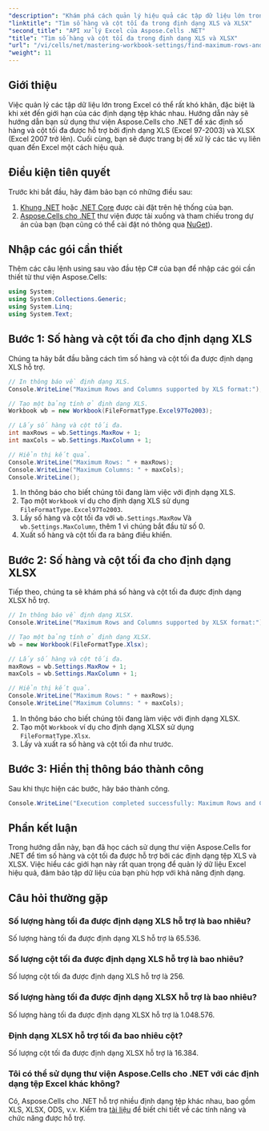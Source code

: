 ```yaml
---
"description": "Khám phá cách quản lý hiệu quả các tập dữ liệu lớn trong Excel bằng cách sử dụng thư viện Aspose.Cells for .NET. Hướng dẫn này cung cấp phương pháp từng bước để xác định số lượng hàng và cột tối đa được hỗ trợ bởi cả định dạng tệp XLS và XLSX."
"linktitle": "Tìm số hàng và cột tối đa trong định dạng XLS và XLSX"
"second_title": "API xử lý Excel của Aspose.Cells .NET"
"title": "Tìm số hàng và cột tối đa trong định dạng XLS và XLSX"
"url": "/vi/cells/net/mastering-workbook-settings/find-maximum-rows-and-columns/"
"weight": 11
---
```


## Giới thiệu

Việc quản lý các tập dữ liệu lớn trong Excel có thể rất khó khăn, đặc biệt là khi xét đến giới hạn của các định dạng tệp khác nhau. Hướng dẫn này sẽ hướng dẫn bạn sử dụng thư viện Aspose.Cells cho .NET để xác định số hàng và cột tối đa được hỗ trợ bởi định dạng XLS (Excel 97-2003) và XLSX (Excel 2007 trở lên). Cuối cùng, bạn sẽ được trang bị để xử lý các tác vụ liên quan đến Excel một cách hiệu quả.

## Điều kiện tiên quyết

Trước khi bắt đầu, hãy đảm bảo bạn có những điều sau:

1. [Khung .NET](https://dotnet.microsoft.com/en-us/download) hoặc [.NET Core](https://dotnet.microsoft.com/en-us/download) được cài đặt trên hệ thống của bạn.
2. [Aspose.Cells cho .NET](https://releases.aspose.com/cells/net/) thư viện được tải xuống và tham chiếu trong dự án của bạn (bạn cũng có thể cài đặt nó thông qua [NuGet](https://www.nuget.org/packages/Aspose.Cells/)).

## Nhập các gói cần thiết

Thêm các câu lệnh using sau vào đầu tệp C# của bạn để nhập các gói cần thiết từ thư viện Aspose.Cells:

```csharp
using System;
using System.Collections.Generic;
using System.Linq;
using System.Text;
```

## Bước 1: Số hàng và cột tối đa cho định dạng XLS

Chúng ta hãy bắt đầu bằng cách tìm số hàng và cột tối đa được định dạng XLS hỗ trợ.

```csharp
// In thông báo về định dạng XLS.
Console.WriteLine("Maximum Rows and Columns supported by XLS format:");

// Tạo một bảng tính ở định dạng XLS.
Workbook wb = new Workbook(FileFormatType.Excel97To2003);

// Lấy số hàng và cột tối đa.
int maxRows = wb.Settings.MaxRow + 1;
int maxCols = wb.Settings.MaxColumn + 1;

// Hiển thị kết quả.
Console.WriteLine("Maximum Rows: " + maxRows);
Console.WriteLine("Maximum Columns: " + maxCols);
Console.WriteLine();
```

1. In thông báo cho biết chúng tôi đang làm việc với định dạng XLS.
2. Tạo một `Workbook` ví dụ cho định dạng XLS sử dụng `FileFormatType.Excel97To2003`.
3. Lấy số hàng và cột tối đa với `wb.Settings.MaxRow` Và `wb.Settings.MaxColumn`, thêm 1 vì chúng bắt đầu từ số 0.
4. Xuất số hàng và cột tối đa ra bảng điều khiển.

## Bước 2: Số hàng và cột tối đa cho định dạng XLSX

Tiếp theo, chúng ta sẽ khám phá số hàng và cột tối đa được định dạng XLSX hỗ trợ.

```csharp
// In thông báo về định dạng XLSX.
Console.WriteLine("Maximum Rows and Columns supported by XLSX format:");

// Tạo một bảng tính ở định dạng XLSX.
wb = new Workbook(FileFormatType.Xlsx);

// Lấy số hàng và cột tối đa.
maxRows = wb.Settings.MaxRow + 1;
maxCols = wb.Settings.MaxColumn + 1;

// Hiển thị kết quả.
Console.WriteLine("Maximum Rows: " + maxRows);
Console.WriteLine("Maximum Columns: " + maxCols);
```

1. In thông báo cho biết chúng tôi đang làm việc với định dạng XLSX.
2. Tạo một `Workbook` ví dụ cho định dạng XLSX sử dụng `FileFormatType.Xlsx`.
3. Lấy và xuất ra số hàng và cột tối đa như trước.

## Bước 3: Hiển thị thông báo thành công

Sau khi thực hiện các bước, hãy báo thành công.

```csharp
Console.WriteLine("Execution completed successfully: Maximum Rows and Columns retrieval for both formats.");
```

## Phần kết luận

Trong hướng dẫn này, bạn đã học cách sử dụng thư viện Aspose.Cells for .NET để tìm số hàng và cột tối đa được hỗ trợ bởi các định dạng tệp XLS và XLSX. Việc hiểu các giới hạn này rất quan trọng để quản lý dữ liệu Excel hiệu quả, đảm bảo tập dữ liệu của bạn phù hợp với khả năng định dạng.

## Câu hỏi thường gặp

### Số lượng hàng tối đa được định dạng XLS hỗ trợ là bao nhiêu?
Số lượng hàng tối đa được định dạng XLS hỗ trợ là 65.536.

### Số lượng cột tối đa được định dạng XLS hỗ trợ là bao nhiêu?
Số lượng cột tối đa được định dạng XLS hỗ trợ là 256.

### Số lượng hàng tối đa được định dạng XLSX hỗ trợ là bao nhiêu?
Số lượng hàng tối đa được định dạng XLSX hỗ trợ là 1.048.576.

### Định dạng XLSX hỗ trợ tối đa bao nhiêu cột?
Số lượng cột tối đa được định dạng XLSX hỗ trợ là 16.384.

### Tôi có thể sử dụng thư viện Aspose.Cells cho .NET với các định dạng tệp Excel khác không?
Có, Aspose.Cells cho .NET hỗ trợ nhiều định dạng tệp khác nhau, bao gồm XLS, XLSX, ODS, v.v. Kiểm tra [tài liệu](https://reference.aspose.com/cells/net/) để biết chi tiết về các tính năng và chức năng được hỗ trợ.